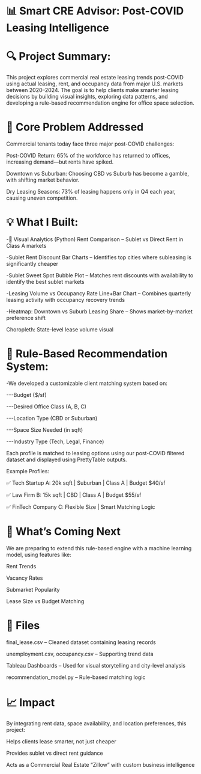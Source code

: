 📊 Smart CRE Advisor: Post-COVID Leasing Intelligence
===

🔍 Project Summary:
=
    
  This project explores commercial real estate leasing trends      post-COVID using actual leasing, rent, and occupancy data from major U.S. markets between 2020–2024. The goal is to help clients make smarter leasing decisions by building visual insights, exploring data patterns, and developing a rule-based recommendation engine for office space selection.


🧠 Core Problem Addressed
==
Commercial tenants today face three major post-COVID challenges:

Post-COVID Return: 65% of the workforce has returned to offices, increasing demand—but rents have spiked.

Downtown vs Suburban: Choosing CBD vs Suburb has become a gamble, with shifting market behavior.

Dry Leasing Seasons: 73% of leasing happens only in Q4 each year, causing uneven competition.


💡 What I Built:
============

-📌 Visual Analytics (Python)
Rent Comparison – Sublet vs Direct Rent in Class A markets

-Sublet Rent Discount Bar Charts – Identifies top cities where subleasing is significantly cheaper

-Sublet Sweet Spot Bubble Plot – Matches rent discounts with availability to identify the best sublet markets

-Leasing Volume vs Occupancy Rate Line+Bar Chart – Combines quarterly leasing activity with occupancy recovery trends

-Heatmap: Downtown vs Suburb Leasing Share – Shows market-by-market preference shift

Choropleth: State-level lease volume visual


🧮 Rule-Based Recommendation System:
=========================================

-We developed a customizable client matching system based on:

---Budget ($/sf)

---Desired Office Class (A, B, C)

---Location Type (CBD or Suburban)

---Space Size Needed (in sqft)

---Industry Type (Tech, Legal, Finance)

Each profile is matched to leasing options using our post-COVID filtered dataset and displayed using PrettyTable outputs.


Example Profiles:

✅ Tech Startup A: 20k sqft | Suburban | Class A | Budget $40/sf

✅ Law Firm B: 15k sqft | CBD | Class A | Budget $55/sf

✅ FinTech Company C: Flexible Size | Smart Matching Logic


🤖 What’s Coming Next
================

We are preparing to extend this rule-based engine with a machine learning model, using features like:

Rent Trends

Vacancy Rates

Submarket Popularity

Lease Size vs Budget Matching



📁 Files
========

final_lease.csv – Cleaned dataset containing leasing records

unemployment.csv, occupancy.csv – Supporting trend data

Tableau Dashboards – Used for visual storytelling and city-level analysis

recommendation_model.py – Rule-based matching logic



📈 Impact
=====

By integrating rent data, space availability, and location preferences, this project:

Helps clients lease smarter, not just cheaper

Provides sublet vs direct rent guidance

Acts as a Commercial Real Estate “Zillow” with custom business intelligence

